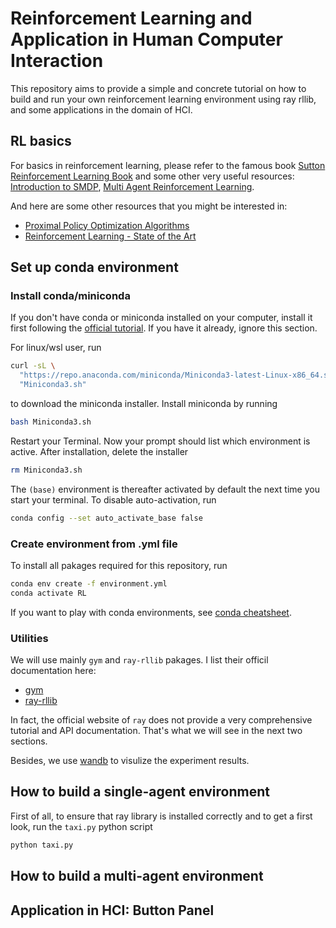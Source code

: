 # Reinforcement Learning and Application in Human Computer Interaction
This repository aims to provide a simple and concrete tutorial on how to build and run your own reinforcement learning environment using ray rllib, and some applications in the domain of HCI. 

## RL basics
For basics in reinforcement learning, please refer to the famous book 
[Sutton Reinforcement Learning Book](https://web.stanford.edu/class/psych209/Readings/SuttonBartoIPRLBook2ndEd.pdf) and some other very useful resources: [Introduction to SMDP](https://www.sciencedirect.com/science/article/pii/S0004370299000521), [Multi Agent Reinforcement Learning](https://www.dcsc.tudelft.nl/~bdeschutter/pub/rep/10_003.pdf).

And here are some other resources that you might be interested in:  
- [Proximal Policy Optimization Algorithms](https://arxiv.org/abs/1707.06347)
- [Reinforcement Learning - State of the Art](https://link.springer.com/book/10.1007/978-3-642-27645-3)


## Set up conda environment
### Install conda/miniconda
If you don't have conda or miniconda installed on your computer, install it first following the [official tutorial](https://docs.conda.io/en/latest/miniconda.html). If you have it already, ignore this section.

For linux/wsl user, run 
```bash
curl -sL \
  "https://repo.anaconda.com/miniconda/Miniconda3-latest-Linux-x86_64.sh" > \
  "Miniconda3.sh"
```
to download the miniconda installer. Install miniconda by running
```bash
bash Miniconda3.sh
```
Restart your Terminal. Now your prompt should list which environment is active. After installation, delete the installer
```bash
rm Miniconda3.sh
```

The `(base)` environment is thereafter activated by default the next time you start your terminal. To disable auto-activation, run
```bash
conda config --set auto_activate_base false
```

### Create environment from .yml file
To install all pakages required for this repository, run
```bash
conda env create -f environment.yml
conda activate RL
```
If you want to play with conda environments, see [conda cheatsheet](https://docs.conda.io/projects/conda/en/4.6.0/_downloads/52a95608c49671267e40c689e0bc00ca/conda-cheatsheet.pdf).

### Utilities
We will use mainly `gym` and `ray-rllib` pakages. I list their officil documentation here:
- [gym](https://www.gymlibrary.ml/)
- [ray-rllib](https://docs.ray.io/en/releases-1.11.0/rllib/index.html)

In fact, the official website of `ray` does not provide a very comprehensive tutorial and API documentation. That's what we will see in the next two sections.

Besides, we use [wandb](https://wandb.ai/site) to visulize the experiment results.

## How to build a single-agent environment
First of all, to ensure that ray library is installed correctly and to get a first look, run the `taxi.py` python script
```bash
python taxi.py
```

## How to build a multi-agent environment

## Application in HCI: Button Panel